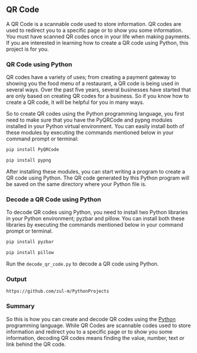 ## QR Code

A QR Code is a scannable code used to store information. QR codes are used to redirect you to a specific page or to show you some information. You must have scanned QR codes once in your life when making payments. If you are interested in learning how to create a QR code using Python, this project is for you.

### QR Code using Python

QR codes have a variety of uses; from creating a payment gateway to showing you the food menu of a restaurant, a QR code is being used in several ways. Over the past five years, several businesses have started that are only based on creating QR codes for a business. So if you know how to create a QR code, it will be helpful for you in many ways.

So to create QR codes using the Python programming language, you first need to make sure that you have the PyQRCode and pypng modules installed in your Python virtual environment. You can easily install both of these modules by executing the commands mentioned below in your command prompt or terminal:

```ps1
pip install PyQRCode

pip install pypng
```

After installing these modules, you can start writing a program to create a QR code using Python. The QR code generated by this Python program will be saved on the same directory where your Python file is.

### Decode a QR Code using Python

To decode QR codes using Python, you need to install two Python libraries in your Python environment; pyzbar and pillow. You can install both these libraries by executing the commands mentioned below in your command prompt or terminal.

```ps1
pip install pyzbar

pip install pillow
```

Run the `decode_qr_code.py` to decode a QR code using Python.

### Output

```
https://github.com/zul-m/PythonProjects
```

### Summary

So this is how you can create and decode QR codes using the [Python](https://www.python.org/) programming language. While QR Codes are scannable codes used to store information and redirect you to a specific page or to show you some information, decoding QR codes means finding the value, number, text or link behind the QR code.